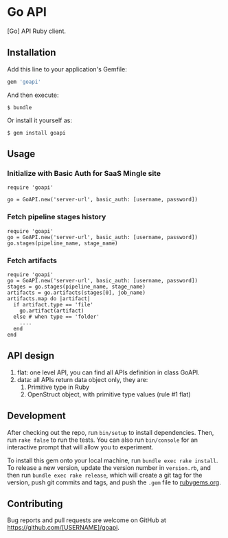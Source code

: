 # Go API

[Go] API Ruby client.

## Installation

Add this line to your application's Gemfile:

```ruby
gem 'goapi'
```

And then execute:

    $ bundle

Or install it yourself as:

    $ gem install goapi

## Usage

### Initialize with Basic Auth for SaaS Mingle site

    require 'goapi'

    go = GoAPI.new('server-url', basic_auth: [username, password])

### Fetch pipeline stages history

    require 'goapi'
    go = GoAPI.new('server-url', basic_auth: [username, password])
    go.stages(pipeline_name, stage_name)

### Fetch artifacts

    require 'goapi'
    go = GoAPI.new('server-url', basic_auth: [username, password])
    stages = go.stages(pipeline_name, stage_name)
    artifacts = go.artifacts(stages[0], job_name)
    artifacts.map do |artifact|
      if artifact.type == 'file'
        go.artifact(artifact)
      else # when type == 'folder'
        ....
      end
    end

## API design

1. flat: one level API, you can find all APIs definition in class GoAPI.
2. data: all APIs return data object only, they are:
   1. Primitive type in Ruby
   2. OpenStruct object, with primitive type values (rule #1 flat)

## Development

After checking out the repo, run `bin/setup` to install dependencies. Then, run `rake false` to run the tests. You can also run `bin/console` for an interactive prompt that will allow you to experiment.

To install this gem onto your local machine, run `bundle exec rake install`. To release a new version, update the version number in `version.rb`, and then run `bundle exec rake release`, which will create a git tag for the version, push git commits and tags, and push the `.gem` file to [rubygems.org](https://rubygems.org).

## Contributing

Bug reports and pull requests are welcome on GitHub at https://github.com/[USERNAME]/goapi.

